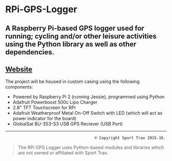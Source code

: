 # RPi-GPS-Logger
A Raspberry Pi-based GPS logger used for running; cycling and/or other leisure activities using the Python library as well as other dependencies.
---
<a href="http://sporttrax.github.io/RPi-GPS-Logger/">Website</a>
---
The project will be housed in custom casing using the following components:
 - Powered by Raspberry Pi 2 (running Jessie), programmed using Python
 - Adafruit Powerboost 500c Lipo Charger
 - 2.8" TFT Touchscreen for RPi
 - Adafruit Weatherproof Metal On-Off Switch with LED (which will act as power indicator for the board)
 - GlobalSat BU-353-S3 USB GPS Reciever (USB Port)

---
                                           © Copyright Sport Trax 2015-16. 
> The RPi GPS Logger uses Python-based modules and libraries which are not owned or affiliated with Sport Trax.
